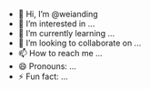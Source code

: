 - 👋 Hi, I’m @weianding
- 👀 I’m interested in ...
- 🌱 I’m currently learning ...
- 💞️ I’m looking to collaborate on ...
- 📫 How to reach me ...
- 😄 Pronouns: ...
- ⚡ Fun fact: ...

<!---
weianding/weianding is a ✨ special ✨ repository because its `README.md` (this file) appears on your GitHub profile.
You can click the Preview link to take a look at your changes.
--->
